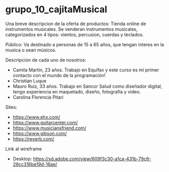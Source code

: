 ﻿# grupo_10_cajitaMusical
Una breve descripcion de la oferta de productos:
Tienda online de instrumentos musicales. Se venderan instrumentos musicales, categorizados en 4 tipos: vientos, percusion, cuerdas y teclados.

Público:  Va destinado a personas de 15 a 65 años, que tengan interes en la musica o sean músicos.

Descripcion de cada uno de nosotros:
* Camila Martín, 23 años. Trabajo en Equifax y este curso es mi primer contacto con el mundo de la programación!
* Christian Luque
* Mauro Ruiz, 33 años. Trabajo en Sancor Salud como diseñador digital, tengo experiencia en maquetado, diseño, fotografía y video.
* Carolina Florencia Pitari

Sites:
* https://www.ehx.com/
* https://www.guitarcenter.com/
* https://www.musiciansfriend.com/
* https://www.gibson.com/
* https://reverb.com/


Link al wireframe
* Desktop:  https://xd.adobe.com/view/609f3c30-a1ca-431b-79c6-29cc316be19d-16ae/
